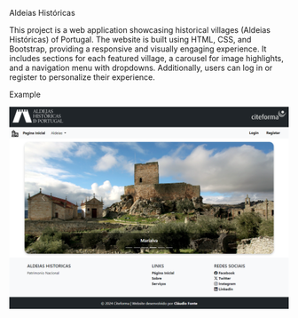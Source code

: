 Aldeias Históricas

This project is a web application showcasing historical villages (Aldeias Históricas) of Portugal. The website is built using HTML, CSS, and Bootstrap, providing a responsive and visually engaging experience. It includes sections for each featured village, a carousel for image highlights, and a navigation menu with dropdowns. Additionally, users can log in or register to personalize their experience.

Example

![PaginaWeb](imagens/pagina.png)
